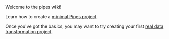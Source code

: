 Welcome to the pipes wiki!

Learn how to create a [minimal Pipes project](https://github.com/marklogic-community/pipes/wiki/1.-Creating-your-first-Pipes-project).

Once you've got the basics, you may want to try creating your first [real data transformation project](https://github.com/marklogic-community/pipes/wiki/Transforming-data-with-Pipes).
